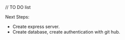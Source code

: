 // TO DO list

Next Steps:

- Create express server.
- Create database, create authentication with git hub.
